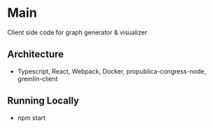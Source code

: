 # Main

Client side code for graph generator & visualizer

## Architecture

* Typescript, React, Webpack, Docker, propublica-congress-node, gremlin-client

## Running Locally

* npm start